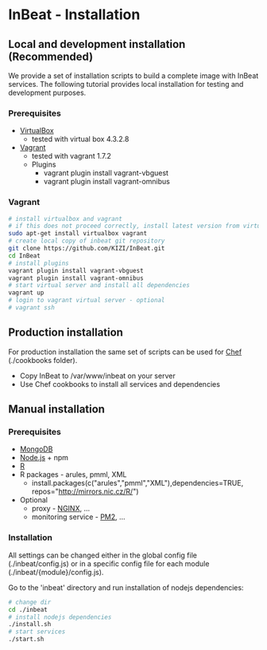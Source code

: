 # InBeat - Installation

## Local and development installation (Recommended)

We provide a set of installation scripts to build a complete image with InBeat services. The following tutorial provides local installation for testing and development purposes. 

### Prerequisites

- [VirtualBox](https://www.virtualbox.org/)
  * tested with virtual box 4.3.2.8
- [Vagrant](https://www.vagrantup.com/)
  * tested with vagrant  1.7.2
  * Plugins
    * vagrant plugin install vagrant-vbguest
    * vagrant plugin install vagrant-omnibus

### Vagrant

```bash
# install virtualbox and vagrant 
# if this does not proceed correctly, install latest version from virtualbox.org and vagrantup.com
sudo apt-get install virtualbox vagrant
# create local copy of inbeat git repository
git clone https://github.com/KIZI/InBeat.git
cd InBeat
# install plugins
vagrant plugin install vagrant-vbguest
vagrant plugin install vagrant-omnibus
# start virtual server and install all dependencies
vagrant up
# login to vagrant virtual server - optional
# vagrant ssh
```

## Production installation

For production installation the same set of scripts can be used for [Chef](https://www.chef.io/) (./cookbooks folder).

* Copy InBeat to /var/www/inbeat on your server
* Use Chef cookbooks to install all services and dependencies

## Manual installation

### Prerequisites

- [MongoDB](https://www.mongodb.org/)
- [Node.js](https://nodejs.org/) + npm
- [R](http://cran.r-project.org/)
- R packages - arules, pmml, XML
  * install.packages(c("arules","pmml","XML"),dependencies=TRUE, repos="http://mirrors.nic.cz/R/")
- Optional
  * proxy - [NGINX](http://nginx.org/), ...
  * monitoring service - [PM2](https://github.com/Unitech/pm2), ...

### Installation

All settings can be changed either in the global config file (./inbeat/config.js) or in a specific config file for each module (./inbeat/{module}/config.js).

Go to the 'inbeat' directory and run installation of nodejs dependencies:

```bash
# change dir
cd ./inbeat
# install nodejs dependencies
./install.sh
# start services
./start.sh
```
